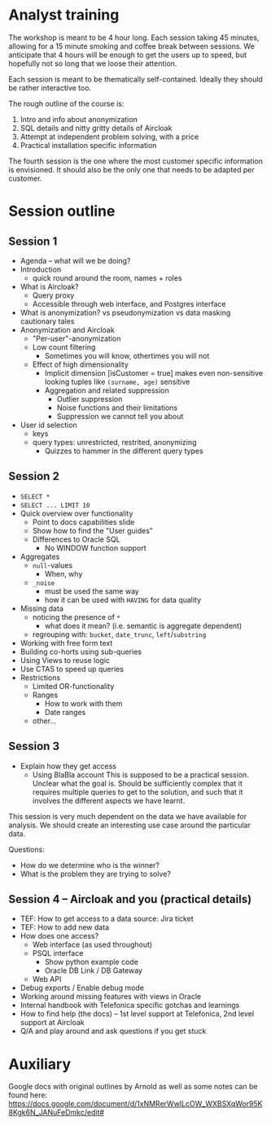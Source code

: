 # Analyst training

The workshop is meant to be 4 hour long.
Each session taking 45 minutes, allowing for a 15 minute
smoking and coffee break between sessions. We anticipate
that 4 hours will be enough to get the users up to speed,
but hopefully not so long that we loose their attention.

Each session is meant to be thematically self-contained.
Ideally they should be rather interactive too.

The rough outline of the course is:

1. Intro and info about anonymization
2. SQL details and nitty gritty details of Aircloak
3. Attempt at independent problem solving, with a price
4. Practical installation specific information

The fourth session is the one where the most customer
specific information is envisioned. It should also be
the only one that needs to be adapted per customer.

# Session outline

## Session 1

- Agenda – what will we be doing?
- Introduction
  - quick round around the room, names + roles
- What is Aircloak?
  - Query proxy
  - Accessible through web interface, and Postgres interface
- What is anonymization?
  vs pseudonymization
  vs data masking
  cautionary tales
- Anonymization and Aircloak
  - "Per-user"-anonymization
  - Low count filtering
    - Sometimes you will know, othertimes you will not
  - Effect of high dimensionality
    - Implicit dimension [isCustomer = true] makes even non-sensitive looking tuples like `(surname, age)` sensitive
    - Aggregation and related suppression
      - Outlier suppression
      - Noise functions and their limitations
      - Suppression we cannot tell you about
- User id selection
  - keys
  - query types: unrestricted, restrited, anonymizing
    - Quizzes to hammer in the different query types

## Session 2

- `SELECT *`
- `SELECT ... LIMIT 10`
- Quick overview over functionality
  - Point to docs capabilities slide
  - Show how to find the "User guides"
  - Differences to Oracle SQL
    - No WINDOW function support
- Aggregates
  - `null`-values
    - When, why
  - `_noise`
    - must be used the same way
    - how it can be used with `HAVING` for data quality
- Missing data
  - noticing the presence of `*`
    - what does it mean? (i.e. semantic is aggregate dependent)
  - regrouping with: `bucket`, `date_trunc`, `left`/`substring`
- Working with free form text
- Building co-horts using sub-queries
- Using Views to reuse logic
- Use CTAS to speed up queries
- Restrictions
  - Limited OR-functionality
  - Ranges
    - How to work with them
    - Date ranges
  - other...

## Session 3

- Explain how they get access
  - Using BlaBla account
    This is supposed to be a practical session.
    Unclear what the goal is.
    Should be sufficiently complex that it requires multiple
    queries to get to the solution, and such that it involves
    the different aspects we have learnt.

This session is very much dependent on the data we have
available for analysis. We should create an interesting
use case around the particular data.

Questions:

- How do we determine who is the winner?
- What is the problem they are trying to solve?

## Session 4 – Aircloak and you (practical details)

- TEF: How to get access to a data source: Jira ticket
- TEF: How to add new data
- How does one access?
  - Web interface (as used throughout)
  - PSQL interface
    - Show python example code
    - Oracle DB Link / DB Gateway
  - Web API
- Debug exports / Enable debug mode
- Working around missing features with views in Oracle
- Internal handbook with Telefonica specific gotchas and learnings
- How to find help (the docs)
  – 1st level support at Telefonica, 2nd level support at Aircloak
- Q/A and play around and ask questions if you get stuck

# Auxiliary

Google docs with original outlines by Arnold as well as some notes can be found here:
https://docs.google.com/document/d/1xNMRerWwILcOW_WXBSXqWor95K8Kgk6N_JANuFeDmkc/edit#
